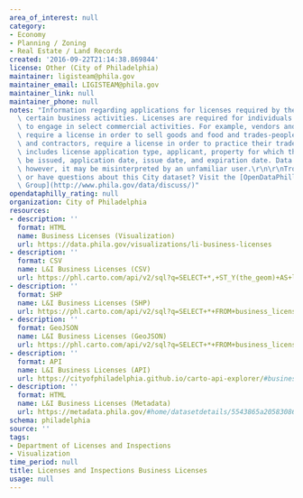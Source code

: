 ```yaml
---
area_of_interest: null
category:
- Economy
- Planning / Zoning
- Real Estate / Land Records
created: '2016-09-22T21:14:38.869844'
license: Other (City of Philadelphia)
maintainer: ligisteam@phila.gov
maintainer_email: LIGISTEAM@phila.gov
maintainer_link: null
maintainer_phone: null
notes: "Information regarding applications for licenses required by the City to conduct\
  \ certain business activities. Licenses are required for individuals and businesses\
  \ to engage in select commercial activities. For example, vendors and restaurants\
  \ require a license in order to sell goods and food and trades-people, such as plumbers\
  \ and contractors, require a license in order to practice their trade.\r\n\r\nInformation\
  \ includes license application type, applicant, property for which the license would\
  \ be issued, application date, issue date, and expiration date. Data is accurate;\
  \ however, it may be misinterpreted by an unfamiliar user.\r\n\r\nTrouble downloading\
  \ or have questions about this City dataset? Visit the [OpenDataPhilly Discussion\
  \ Group](http://www.phila.gov/data/discuss/)"
opendataphilly_rating: null
organization: City of Philadelphia
resources:
- description: ''
  format: HTML
  name: Business Licenses (Visualization)
  url: https://data.phila.gov/visualizations/li-business-licenses
- description: ''
  format: CSV
  name: L&I Business Licenses (CSV)
  url: https://phl.carto.com/api/v2/sql?q=SELECT+*,+ST_Y(the_geom)+AS+lat,+ST_X(the_geom)+AS+lng+FROM+business_licenses&filename=business_licenses&format=csv&skipfields=cartodb_id
- description: ''
  format: SHP
  name: L&I Business Licenses (SHP)
  url: https://phl.carto.com/api/v2/sql?q=SELECT+*+FROM+business_licenses&filename=business_licenses&format=shp&skipfields=cartodb_id
- description: ''
  format: GeoJSON
  name: L&I Business Licenses (GeoJSON)
  url: https://phl.carto.com/api/v2/sql?q=SELECT+*+FROM+business_licenses&filename=business_licenses&format=geojson&skipfields=cartodb_id
- description: ''
  format: API
  name: L&I Business Licenses (API)
  url: https://cityofphiladelphia.github.io/carto-api-explorer/#business_licenses
- description: ''
  format: HTML
  name: L&I Business Licenses (Metadata)
  url: https://metadata.phila.gov/#home/datasetdetails/5543865a20583086178c4ed2/representationdetails/5e985a5e344ed50018936bb8/
schema: philadelphia
source: ''
tags:
- Department of Licenses and Inspections
- Visualization
time_period: null
title: Licenses and Inspections Business Licenses
usage: null
---
```


